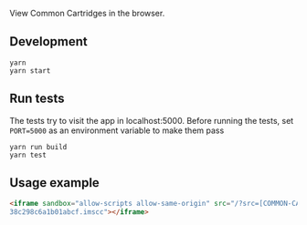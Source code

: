View Common Cartridges in the browser.

## Development

```
yarn
yarn start
```

## Run tests
The tests try to visit the app in localhost:5000.
Before running the tests, set `PORT=5000` as an
environment variable to make them pass

```
yarn run build
yarn test
```

## Usage example

```html
<iframe sandbox="allow-scripts allow-same-origin" src="/?src=[COMMON-CARTRIDGE-VIEWER-DOMAIN]/facc06073092466
38c298c6a1b01abcf.imscc"></iframe>
```
